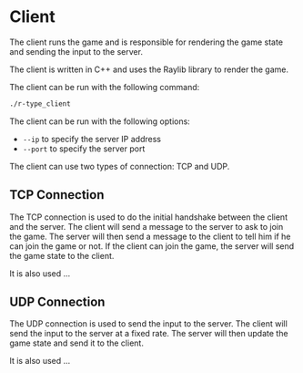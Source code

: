 # Client

The client runs the game and is responsible for rendering the game state and sending the input to the server.

The client is written in C++ and uses the Raylib library to render the game.

The client can be run with the following command:
```bash
./r-type_client
```

The client can be run with the following options:
- `--ip` to specify the server IP address
- `--port` to specify the server port

The client can use two types of connection: TCP and UDP.

## TCP Connection

The TCP connection is used to do the initial handshake between the client and the server.
The client will send a message to the server to ask to join the game.
The server will then send a message to the client to tell him if he can join the game or not.
If the client can join the game, the server will send the game state to the client.

It is also used ...

## UDP Connection

The UDP connection is used to send the input to the server.
The client will send the input to the server at a fixed rate.
The server will then update the game state and send it to the client.

It is also used ...
